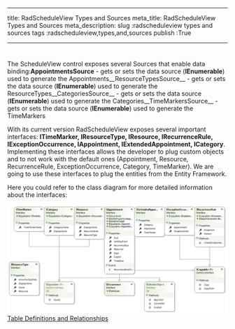 ___
title: RadScheduleView Types and Sources
meta_title: RadScheduleView Types and Sources
meta_description: 
slug :radscheduleview types and sources
tags :radscheduleview,types,and,sources
publish :True
___


# 

The ScheduleView control exposes several Sources that enable data binding:__AppointmentsSource__ - gets or sets the data source (__IEnumerable__) used to generate  the Appointments__ResourceTypesSource__ - gets or sets the data source (__IEnumerable__) used to generate the ResourceTypes__CategoriesSource__ - gets or sets the data source (__IEnumerable__) used to generate the Categories__TimeMarkersSource__ - gets or sets the data source (__IEnumerable__) used to generate the TimeMarkers



With its current version RadScheduleView exposes several important interfaces: __ITimeMarker, IResourceType, IResource, IRecurrenceRule, IExceptionOccurrence, IAppointment, IExtendedAppointment, ICategory__. Implementing these interfaces allows the developer to plug custom objects and to not work with the default ones (Appointment, Resource, RecurrenceRule, ExceptionOccurrence, Category, TimeMarker). We are going to use these interfaces to plug the entities from the Entity Framework.

Here you could refer to the class diagram for more detailed information about the interfaces:

![radscheduleview populating with data schedule View Types Diagram](../Media/radscheduleview_populating_with_data_scheduleViewTypesDiagram.png)[Table Definitions and Relationships](http://radscheduleview-populating-with-data-binding-to-db-datatier.md)
